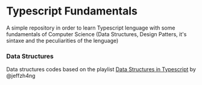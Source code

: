 # Typescript Fundamentals

A simple repository in order to learn Typescript lenguage with some fundamentals of Computer Science (Data Structures, Design Patters, it's sintaxe and the peculiarities of the lenguage)

### Data Structures

Data structures codes based on the playlist [Data Structures in Typescript](https://www.youtube.com/playlist?list=PLn4fTSbSpY5cL4_0MP83wq5khbmG3IKKd) by @jeffzh4ng
